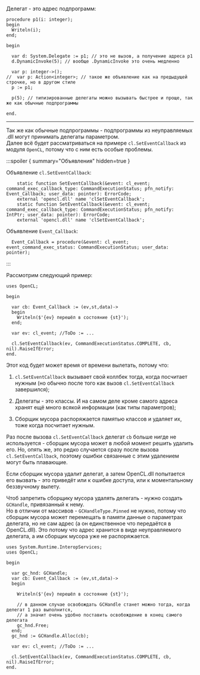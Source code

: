 


Делегат - это адрес подпрограмм:
```
procedure p1(i: integer);
begin
  Writeln(i);
end;

begin
  
  var d: System.Delegate := p1; // это не вызов, а получение адреса p1
  d.DynamicInvoke(5); // вообще .DynamicInvoke это очень медленно
  
  var p: integer->();
//  var p: Action<integer>; // такое же объявление как на предыдущей строчке, но в другом стиле
  p := p1;
  
  p(5); // типизированные делегаты можно вызывать быстрее и проще, так же как обычные подпрограммы
  
end.
```

---

Так же как обычные подпрограммы - подпрограммы из неуправляемых .dll могут принимать делегаты параметром.\
Далее всё будет рассматриваться на примере `cl.SetEventCallback` из модуля `OpenCL`, потому что с ним есть особые проблемы.

:::spoiler { summary="Объявления" hidden=true }

Объявление `cl.SetEventCallback`:
```
    static function SetEventCallback(&event: cl_event; command_exec_callback_type: CommandExecutionStatus; pfn_notify: Event_Callback; user_data: pointer): ErrorCode;
    external 'opencl.dll' name 'clSetEventCallback';
    static function SetEventCallback(&event: cl_event; command_exec_callback_type: CommandExecutionStatus; pfn_notify: IntPtr; user_data: pointer): ErrorCode;
    external 'opencl.dll' name 'clSetEventCallback';
```
Объявление `Event_Callback`:
```
  Event_Callback = procedure(&event: cl_event; event_command_exec_status: CommandExecutionStatus; user_data: pointer);
```

:::

Рассмотрим следующий пример:
```
uses OpenCL;

begin
  
  var cb: Event_Callback := (ev,st,data)->
  begin
    Writeln($'{ev} перешёл в состояние {st}');
  end;
  
  var ev: cl_event; //ToDo := ...
  
  cl.SetEventCallback(ev, CommandExecutionStatus.COMPLETE, cb, nil).RaiseIfError;
end.
```
Этот код будет может время от времени вылетать, потому что:

1. `cl.SetEventCallback` вызывает свой коллбек тогда, когда посчитает нужным (но обычно после того как вызов `cl.SetEventCallback` завершился);

2. Делегаты - это классы. И на самом деле кроме самого адреса хранят ещё много всякой информации (как типы параметров);

3. Сборщик мусора распоряжается памятью классов и удаляет их, тоже когда посчитает нужным.

Раз после вызова `cl.SetEventCallback` делегат `cb` больше нигде не используется - сборщик мусора может в любой момент
решить удалить его. Но, опять же, это редко случается сразу после вызова `cl.SetEventCallback`,
поэтому ошибки связанные с этим удалением могут быть плавающие.

Если сборщик мусора удалит делегат, а затем OpenCL.dll попытается его вызвать -
это приведёт или к ошибке доступа, или к моментальному беззвучному вылету.

Чтоб запретить сборщику мусора удалять делегать - нужно создать `GCHandle`, привязанный к нему.\
Но в отличии от массивов - `GCHandleType.Pinned` не нужно, потому что сборщик мусора может перемещать
в памяти данные о параметрах делегата, но не сам адрес (а он единственное что передаётся в OpenCL.dll).
Это потому что адрес хранится в виде неуправляемого делегата, а им сборщик мусора уже не распоряжается.

```
uses System.Runtime.InteropServices;
uses OpenCL;

begin
  
  var gc_hnd: GCHandle;
  var cb: Event_Callback := (ev,st,data)->
  begin
    
    Writeln($'{ev} перешёл в состояние {st}');
    
    // в данном случае освобождать GCHandle станет можно тогда, когда делегат 1 раз выполнится,
    // а значит очень удобно поставить освобождение в конец самого делегата
    gc_hnd.Free;
  end;
  gc_hnd := GCHandle.Alloc(cb);
  
  var ev: cl_event; //ToDo := ...
  
  cl.SetEventCallback(ev, CommandExecutionStatus.COMPLETE, cb, nil).RaiseIfError;
end.
```


